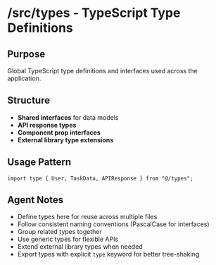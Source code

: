 # /src/types - TypeScript Type Definitions

## Purpose

Global TypeScript type definitions and interfaces used across the application.

## Structure

- **Shared interfaces** for data models
- **API response types**
- **Component prop interfaces**
- **External library type extensions**

## Usage Pattern

```tsx
import type { User, TaskData, APIResponse } from "@/types";
```

## Agent Notes

- Define types here for reuse across multiple files
- Follow consistent naming conventions (PascalCase for interfaces)
- Group related types together
- Use generic types for flexible APIs
- Extend external library types when needed
- Export types with explicit `type` keyword for better tree-shaking
